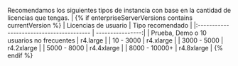 Recomendamos los siguientes tipos de instancia con base en la cantidad de licencias que tengas. |
{% if enterpriseServerVersions contains currentVersion %}
| Licencias de usuario                     | Tipo recomendado |
|:---------------------------------------- | ----------------:|
| Prueba, Demo o 10 usuarios no frecuentes |         r4.large |
| 10 - 3000                                |        r4.xlarge |
| 3000 - 5000                              |       r4.2xlarge |
| 5000 - 8000                              |       r4.4xlarge |
| 8000 - 10000+                            |       r4.8xlarge |
{% endif %}
